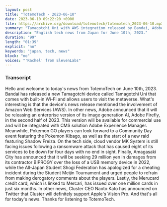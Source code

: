 ```yaml
---
layout: post
title: "TotemoTech - 2023-06-10"
date: 2023-06-10 09:22:20 +0900
file: https://archive.org/download/totemotech/totemotech_2023-06-10.mp3
summary: "Tamagotchi Uni with AWS integration released by Bandai, Adobe to offer commercial image generation and editing with Adobe Firefly Enterprise version, & more…"
description: "English tech news from Japan for June 10th, 2023."
duration: "99"
length: "01:39"
explicit: "no"
keywords: "japan, tech, news"
block: "no"
voices: "'Rachel' from ElevenLabs"
---
```


### Transcript

Hello and welcome to today's news from TotemoTech on June 10th, 2023. Bandai has released a new Tamagotchi device called Tamagotchi Uni that comes with built-in Wi-Fi and allows users to visit the metaverse. What's interesting is that the device's news release mentioned the involvement of Amazon Web Services (AWS). In other news, Adobe announced that it will be releasing an enterprise version of its image generation AI, Adobe Firefly, in the second half of 2023. This version will be available for commercial use and will be integrated with CMS solution Adobe Experience Manager. Meanwhile, Pokemon GO players can look forward to a Community Day event featuring the Pokemon Kibago, as well as the start of a new raid featuring Shadow Freiza. On the tech side, cloud vendor MK System is still facing issues following a ransomware attack that has caused eight of its services to be down for four days with no end in sight. Finally, Amagasaki City has announced that it will be seeking 29 million yen in damages from its contractor BIPROGY over the loss of a USB memory device in 2022, while the All-Japan Student Shogi Federation has apologized for a cheating incident during the Student Meijin Tournament and urged people to refrain from making derogatory comments about the players. Lastly, the Merucard credit card, which is linked to Mercari, has issued over one million cards in just six months. In other news, Cluster CEO Naoto Kato has announced on Twitter that Cluster will definitely support Apple's Vision Pro.   And that's all for today's news. Thanks for listening to TotemoTech.
